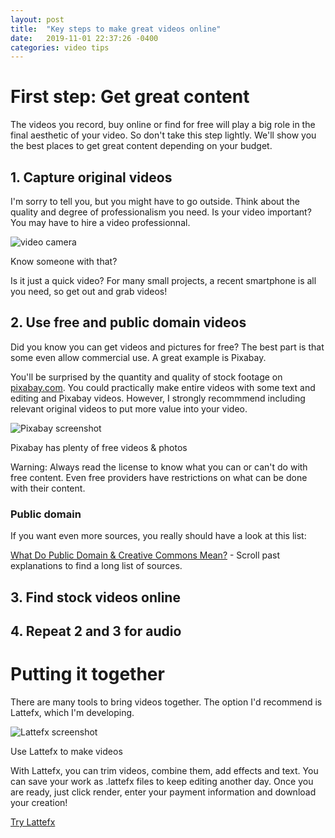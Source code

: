 ```yaml
---
layout: post
title:  "Key steps to make great videos online"
date:   2019-11-01 22:37:26 -0400
categories: video tips
---
```


# First step: Get great content

The videos you record, buy online or find for free will play a big role in the final aesthetic of your video. So don't take this step lightly. We'll show you the best places to get great content depending on your budget.


## 1. Capture original videos

I'm sorry to tell you, but you might have to go outside. Think about the quality and degree of professionalism you need. Is your video important? You may have to hire a video professionnal.

<img src="https://lattefx.com/blog_static/lens-3143893_960_720.jpg" class="post-img" alt="video camera">
<p class="img-legend">Know someone with that?</p>

Is it just a quick video? For many small projects, a recent smartphone is all you need, so get out and grab videos!

## 2. Use free and public domain videos

Did you know you can get videos and pictures for free? The best part is that some even allow commercial use. A great example is Pixabay.

You'll be surprised by the quantity and quality of stock footage on [pixabay.com](https://pixabay.com). You could practically make entire videos with some text and editing and Pixabay videos. However, I strongly recommmend including relevant original videos to put more value into your video.

<img src="https://lattefx.com/blog_static/pixabay.jpg" class="post-img" alt="Pixabay screenshot">
<p class="img-legend">Pixabay has plenty of free videos & photos</p>

Warning: Always read the license to know what you can or can't do with free content. Even free providers have restrictions on what can be done with their content.


### Public domain



If you want even more sources, you really should have a look at this list:

[What Do Public Domain & Creative Commons Mean?](https://guides.library.harvard.edu/c.php?g=310751&p=2072820) - Scroll past explanations to find a long list of sources.

## 3. Find stock videos online


## 4. Repeat 2 and 3 for audio

# Putting it together

There are many tools to bring videos together. The option I'd recommend is Lattefx, which I'm developing.

<img src="https://lattefx.com/blog_static/lattefx.jpg" class="post-img" alt="Lattefx screenshot">
<p class="img-legend">Use Lattefx to make videos</p>

With Lattefx, you can trim videos, combine them, add effects and text. You can save your work as .lattefx files to keep editing another day. Once you are ready, just click render, enter your payment information and download your creation!

[Try Lattefx](https://lattefx.com/app/)